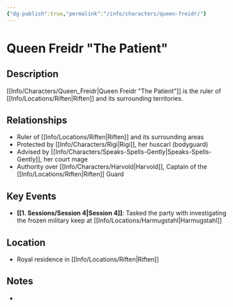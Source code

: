 ```yaml
---
{"dg-publish":true,"permalink":"/info/characters/queen-freidr/"}
---
```


# Queen Freidr "The Patient"

## Description
[[Info/Characters/Queen_Freidr\|Queen Freidr "The Patient"]] is the ruler of [[Info/Locations/Riften\|Riften]] and its surrounding territories.

## Relationships
- Ruler of [[Info/Locations/Riften\|Riften]] and its surrounding areas
- Protected by [[Info/Characters/Rigi\|Rigi]], her huscarl (bodyguard)
- Advised by [[Info/Characters/Speaks-Spells-Gently\|Speaks-Spells-Gently]], her court mage
- Authority over [[Info/Characters/Harvold\|Harvold]], Captain of the [[Info/Locations/Riften\|Riften]] Guard

## Key Events
- **[[1. Sessions/Session 4\|Session 4]]**: Tasked the party with investigating the frozen military keep at [[Info/Locations/Harmugstahl\|Harmugstahl]]

## Location
- Royal residence in [[Info/Locations/Riften\|Riften]]

## Notes
- 